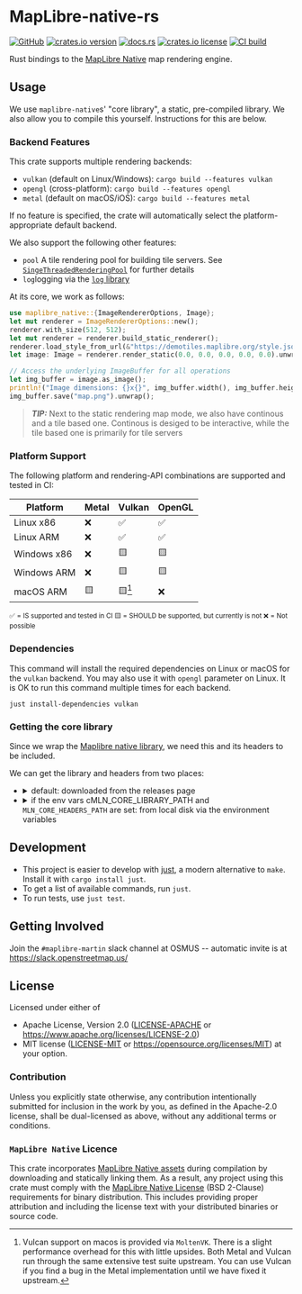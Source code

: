 # MapLibre-native-rs

[![GitHub](https://img.shields.io/badge/github-maplibre/maplibre--native--rs-8da0cb?logo=github)](https://github.com/maplibre/maplibre-native-rs)
[![crates.io version](https://img.shields.io/crates/v/maplibre_native)](https://crates.io/crates/maplibre_native)
[![docs.rs](https://img.shields.io/docsrs/maplibre_native)](https://docs.rs/maplibre_native)
[![crates.io license](https://img.shields.io/crates/l/maplibre_native)](https://github.com/maplibre/maplibre-native-rs/blob/main/LICENSE-APACHE)
[![CI build](https://github.com/maplibre/maplibre-native-rs/actions/workflows/ci.yml/badge.svg)](https://github.com/maplibre/maplibre-native-rs/actions)

Rust bindings to the [MapLibre Native](https://maplibre.org/projects/native/) map rendering engine.

## Usage

We use `maplibre-native`s' "core library", a static, pre-compiled library.
We also allow you to compile this yourself.
Instructions for this are below.

### Backend Features

This crate supports multiple rendering backends:

- `vulkan` (default on Linux/Windows): `cargo build --features vulkan`
- `opengl` (cross-platform): `cargo build --features opengl`
- `metal` (default on macOS/iOS): `cargo build --features metal`

If no feature is specified, the crate will automatically select the platform-appropriate default backend.

We also support the following other features:

- `pool` A tile rendering pool for building tile servers. See [`SingeThreadedRenderingPool`]() for further details
- `log`logging via the [`log` library](https://lib.rs/log)

At its core, we work as follows:

```rust
use maplibre_native::{ImageRendererOptions, Image};
let mut renderer = ImageRendererOptions::new();
renderer.with_size(512, 512);
let mut renderer = renderer.build_static_renderer();
renderer.load_style_from_url(&"https://demotiles.maplibre.org/style.json".parse().unwrap());
let image: Image = renderer.render_static(0.0, 0.0, 0.0, 0.0, 0.0).unwrap();

// Access the underlying ImageBuffer for all operations
let img_buffer = image.as_image();
println!("Image dimensions: {}x{}", img_buffer.width(), img_buffer.height());
img_buffer.save("map.png").unwrap();
```

> ***TIP:*** Next to the static rendering map mode, we also have continous and a tile based one.
> Continous is desiged to be interactive, while the tile based one is primarily for tile servers

### Platform Support

The following platform and rendering-API combinations are supported and tested in CI:

| Platform    | Metal | Vulkan | OpenGL |
|-------------|-------|--------|--------|
| Linux x86   | ❌    | ✅     | ✅     |
| Linux ARM   | ❌    | ✅     | ✅     |
| Windows x86 | ❌    | 🟨     | 🟨     |
| Windows ARM | ❌    | 🟨     | 🟨     |
| macOS ARM   | 🟨    | 🟨[^1] | ❌     |

<sub>
✅ = IS supported and tested in CI
🟨 = SHOULD be supported, but currently is not
❌ = Not possible
</sub>

[^1]: Vulcan support on macos is provided via `MoltenVK`. There is a slight performance overhead for this with little upsides. Both Metal and Vulcan run through the same extensive test suite upstream. You can use Vulcan if you find a bug in the Metal implementation until we have fixed it upstream.

### Dependencies

This command will install the required dependencies on Linux or macOS for the `vulkan` backend.
You may also use it with `opengl` parameter on Linux.
It is OK to run this command multiple times for each backend.

```shell
just install-dependencies vulkan
```

### Getting the core library

Since we wrap the [Maplibre native library](https://maplibre.org/projects/native/), we need this and its headers to be included.

We can get the library and headers from two places:
- <details><summary>default: downloaded from the releases page</summary>

  The specific version of [MapLibre Native](https://maplibre.org/projects/native/) used is controlled by `package.metadata.mln.release` in `Cargo.toml`.
  This dependency is automatically updated via a GitHub workflow on the 1st of each month repository.
  A pull request is created if an update is available.

  </details>
- <details><summary>if the env vars cMLN_CORE_LIBRARY_PATH</code> and <code>MLN_CORE_HEADERS_PATH</code> are set: from local disk via the environment variables</summary>

  If you don't want to allow network access during buildscript execution, we allow you to download the release and tell us where you have downloaded the contents.
  You can also build from source by following the steps that maplibre-native does in CI to produce the artefacts.

  </details>

## Development

- This project is easier to develop with [just](https://github.com/casey/just#readme), a modern alternative to `make`.
  Install it with `cargo install just`.
- To get a list of available commands, run `just`.
- To run tests, use `just test`.

## Getting Involved

Join the `#maplibre-martin` slack channel at OSMUS -- automatic invite is at <https://slack.openstreetmap.us/>

## License

Licensed under either of

- Apache License, Version 2.0 ([LICENSE-APACHE](LICENSE-APACHE) or <https://www.apache.org/licenses/LICENSE-2.0>)
- MIT license ([LICENSE-MIT](LICENSE-MIT) or <https://opensource.org/licenses/MIT>)
  at your option.

### Contribution

Unless you explicitly state otherwise, any contribution intentionally
submitted for inclusion in the work by you, as defined in the
Apache-2.0 license, shall be dual-licensed as above, without any
additional terms or conditions.

### `MapLibre Native` Licence

This crate incorporates [MapLibre Native assets](https://github.com/maplibre/maplibre-native/releases) during compilation by downloading and statically linking them.
As a result, any project using this crate must comply with the [MapLibre Native License](https://github.com/maplibre/maplibre-native/blob/main/LICENSE.md) (BSD 2-Clause) requirements for binary distribution.
This includes providing proper attribution and including the license text with your distributed binaries or source code.
